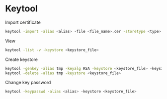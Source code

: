 # Keytool

Import certificate

```bash
keytool -import -alias <alias> -file <file_name>.cer -storetype <type> -keystore <keystore_file>
```

View

```bash
keytool -list -v -keystore <keystore_file>
```

Create keystore

```bash
keytool -genkey -alias tmp -keyalg RSA -keystore <keystore_file> -keysize 2048 -storetype <type>
keytool -delete -alias tmp -keystore <keystore_file>
```

Change key password

```bash
keytool -keypasswd -alias <alias> -keystore <keystore_file>
```

